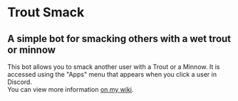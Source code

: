 # Trout Smack
## A simple bot for smacking others with a wet trout or minnow
This bot allows you to smack another user with a Trout or a Minnow. It is accessed using the "Apps" menu that appears when you click a user in Discord.<br>
You can view more information [on my wiki](https://matthewflammia.xyz/mediawiki/index.php/Trout_Smack).
